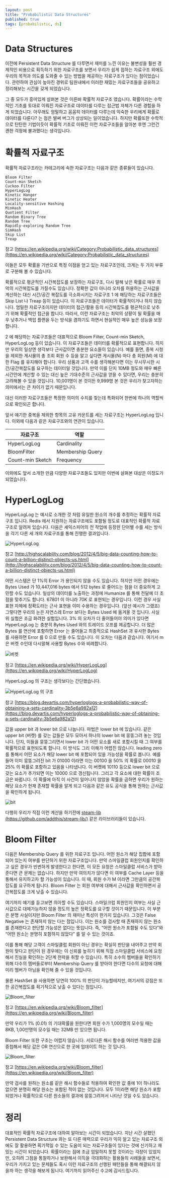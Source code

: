 ```yaml
---
layout: post
title: "Probabilistic Data Structures"
published: true
tags: [probabilistic, ds]
---
```


# Data Structures

이전에 Persistent Data Structure 를 다루면서 재미를 느낀 이유는 불변성을 훨씬 경제적인 비용으로 획득하기 위한 자료구조를 보면서 우리가 쉽게 접하는 자료구조 외에도 우리의 목적과 의도를 도와줄 수 있는 방법을 제공하는 자료구조가 있다는 점이었습니다. 관련하여 관심이 높아진 경위로 팀원내에서 이러한 재밌는 자료구조들을 공유하고 정리해보는 시간을 갖게 되었습니다.

그 중 모두가 흥미있게 살펴본 것은 이른바 확률적 자료구조 였습니다. 확률이라는 수학적인 기초를 토대로 이뤄진 자료구조로 데이터를 다루는 접근법 자체가 다른 경험을 하게 되었습니다. 아무래도 엄밀하고 꼼꼼히 데이터를 다루는데 익숙한 우리에게 확률로 데이터를 다룬다? 는 점은 벌써 버그가 상상되는 일이었습니다. 하지만 확률또한 수학적으로 탄탄한 기법이듯이 확률적 기초로 이뤄진 이런 자료구조들을 알아본 후엔 그런건 괜한 걱정에 불과했다는 생각입니다.

# 확률적 자료구조

확률적 자료구조라는 카테고리에 속한 자료구조는 다음과 같은 종류들이 있습니다.

```text
Bloom Filter
Count-min Sketch
Cuckoo Filter
HyperLogLog
Kinetic Hanger
Kinetic Heater
Locality-sensitive Hashing
MinHash
Quotient Filter
Random Binary Tree
Random Tree
Rapidly-exploring Random Tree
SimHash
Skip List
Treap
```
참고 [https://en.wikipedia.org/wiki/Category:Probabilistic_data_structures](https://en.wikipedia.org/wiki/Category:Probabilistic_data_structures)

 

이들은 모두 확률을 기반으로 특정 이점을 얻고 있는 자료구조인데, 크게는 두 가지 부류로 구분해 볼 수 있습니다.

확률적으로 평균적인 시간복잡도를 보장하는 자료구조, 다시 말해 낮은 확률로 매우 최악의 시간복잡도를 가질수도 있습니다.
정확한 값이 아니라 오차를 허용하는 근사값을 계산하는 대신 시간/공간 복잡도를 극소화시키는 자료구조
1 에 해당하는 자료구조들은 Skip List 나 Treap 등이 있습니다. 이 자료구조들은 데이터가 확률적이거나 하지 않습니다. 엄밀한 자료구조이지만 데이터의 접근/활용 등의 시간복잡도를 평균적으로 낮추기 위해 확률적인 접근을 합니다. 따라서, 이런 자료구조는 최악의 상황이 될 확률을 매우 낮추거나 백업 플랜을 두는 방식을 겸하기도 하면서 현실적인 매우 높은 성능을 보장합니다.

2 에 해당하는 자료구조들은 대표적으로 Bloom Filter, Count-min Sketch, HyperLogLog 등이 있습니다. 이 자료구조들은 데이터를 확률적으로 표현합니다. 하지만 우리의 일상엔 생각보다 근사값이면 충분한 요소들이 있습니다. 예를 들면, 중복 시청을 제외한 게시물의 총 조회 회원 수 등을 알고 싶다면 게시물(N) 마다 총 회원(M) 에 대한 Flag 를 유지해야 합니다. 우리 상품과 고객 수를 생각해본다면 이는 무시무시한 시간/공간복잡도를 요구하는 데이터일 것입니다. 만약 이를 단지 10MB 정도와 매우 빠른 시간안에 계산할 수 있는 대신 높은 기대수준의 근사값을 얻을 수 있다면, 우리는 충분히 고려해볼 수 있을 것입니다. 10,001명이 본 것이든 9,999명 본 것은 우리가 찾고자하는 의미에서는 큰 차이가 없기 때문입니다.

대신 이러한 자료구조들은 특정한 의미의 수치를 찾는데 특화되어 한번에 하나의 역할씩으로 확인되곤 합니다.

앞서 얘기한 중복을 제외한 항목의 고유 카운트를 세는 자료구조는 HyperLogLog 입니다. 이외에 다음과 같은 자료구조와의 연관이 있습니다.

| 자료구조 | 역할 |
|---|---|
| HyperLogLog | Cardinality |
| BloomFilter | Membership Query |
| Count-min Sketch | Frequency |

이외에도 앞서 소개한 만큼 다양한 자료구조들도 있지만 이번에 살펴본 대상은 이정도가 되었습니다.

# HyperLogLog

HyperLogLog 는 예시로 소개한 것 처럼 유일한 원소의 개수를 추정하는 확률적 자료구조 입니다. Redis 에서 지원하는 자료구조에도 포함될 정도로 대표적인 확률적 자료구조로 알려져 있습니다. 다음은 셰익스피어의 전 작업에 등장한 단어별 수를 세는 방식을 각기 다른 세 개의 자료구조를 통해 진행한 결과입니다.

![HyperLogLog](/images/posts/big-data-counting.png)

참고 [http://highscalability.com/blog/2012/4/5/big-data-counting-how-to-count-a-billion-distinct-objects-us.html](http://highscalability.com/blog/2012/4/5/big-data-counting-how-to-count-a-billion-distinct-objects-us.html)

어떤 시스템은 단 1%의 Error 가 용인되지 않을 수도 있습니다. 하지만 어떤 경우에는 Bytes Used 가 10,447,016 bytes 에서 512 bytes 로 줄어드는 점을 더 중요하게 고민할 수도 있습니다. 일상의 데이터를 노출하는 과정에 Humanize 를 통해 전달에 더 초점을 맞추기도 합니다. 67801 이 아니라 70K 로 표현되는 경우입니다. 이런 경우 사실 표현 자체에 정확도라는 근사 표현을 이미 수용하는 경우입니다. (앞선 예시가 그랬죠) 그렇다면 우리의 눈은 자연스레 Error 보다는 Bytes Used 에 옮겨올 것 입니다. 사실 위 실험은 조금 화려한 실험입니다. 3% 의 오차가 더 줄어들어야 의미가 있다면 HyperLogLog 는 충분히 Bytes Used 와의 트레이드 오프를 제공합니다. 더 많은 Bytes 를 연산에 포함하면 Error 는 줄어들고 최종적으로 HashSet 과 유사한 Bytes 를 사용하면 Error 를 0 으로 만들 수도 있습니다. 이 오차는 다음과 같습니다. 여기서 m 은 버켓 수인데 다시말해 사용할 Bytes 수와 비례합니다.

![버켓](/images/posts/0bf2803a3aff4ac13b057608e026fc32e97baecd.svg)

참고 [https://en.wikipedia.org/wiki/HyperLogLog](https://en.wikipedia.org/wiki/HyperLogLog)

HyperLogLog 의 구조는 생각보다는 간단했습니다.

![HyperLogLog 의 구조](/images/posts/1_-_rf75FXF4va8ofa9OEgdg.png)

참고 [https://blog.devartis.com/hyperloglogs-a-probabilistic-way-of-obtaining-a-sets-cardinality-3b5e6a982a12](https://blog.devartis.com/hyperloglogs-a-probabilistic-way-of-obtaining-a-sets-cardinality-3b5e6a982a12)

값을 upper bit 과 lower bit 으로 나눕니다. 마법은 lower bit 에 있습니다. 같은 upper bit (버켓) 를 갖는 값들은 모두 모아서 하나의 lower bit 에 뭉뚱그려 놓는 것입니다. 단지, 이들을 뭉뚱그리면서 lower bit 가 어떤 요소를 새로 포함시킬 때 그 여부를 확률적으로 표현되도록 합니다. 이 방식도 그리 이해가 어렵진 않습니다. leading zero 를 통해서 어떤 요소가 해당 lower bit 에 포함되어 있을 가능성을 확률로 봅니다. 예를 들어 이미 뭉뚱그려진 bit 가 01000 이라면 이는 00100 을 50% 의 확률로 00010 을 25% 의 확률로 포함하고 있음을 나타냅니다. 이 버켓에 10110 등으로 lower bit 으로 갖는 요소가 추가되면 이는 10000 으로 갱신됩니다. 그리고 각 요소에 대한 확률이 조금은 바뀝니다. 이 확률에 아직 이 사건이 일어나지 않았을 확률을 곱하면 우리가 원하는 해당 요소가 현재 존재할 확률을 알게 되고 다음과 같은 유도 공식을 통해 원하는 근사값을 확인하게 됩니다.

![bit](/images/posts/e68865b48f91a302624ca310c75f127ce64871ac.svg)

다행히 우리가 직접 이런 계산을 하기전에 [steam-lib (https://github.com/addthis/stream-lib/)](https://github.com/addthis/stream-lib/) 같은 라이브러리들이 있습니다.

# Bloom Filter

다음은 Membership Query 를 위한 자료구조 입니다.  어떤 원소가 해당 집합에 포함되어 있는지 여부를 판단하기 위한 자료구조입니다. 만약 스마일클럽 회원인지를 확인하고 싶은 경우가 빈번하게 발생한다고 한다면, 이 모든 요청은 스마일클럽 서비스가 받아준다면 큰 문제는 없습니다. 하지만 만약 여의치가 않다면 이 여부를 Cache Layer 등을 통해서 유지하고자 할 가능성이 있습니다. 이 때, 회원 수가 M 이라면 그만큼의 공간복잡도를 요구하게 됩니다. Bloom Filter 는 회원 여부에 대해서 근사값을 확인하면서 공간복잡도를 크게 낮출 수 있습니다.

여기까지 얘기를 듣고보면 의아할 수도 있습니다. 스마일크럽 회원인지 여부는 사실 근사값으로 대체가능하지 않을 정도의 높은 정확도를 요구할 것이기 때문입니다. 이 부분은 분명 사실이지만 Bloom Filter 의 재미난 특성이 한가지 있습니다. 그것은 False Negative 는 존재하지 않는 다는 점입니다. 이는 원소를 검사할 때 존재하지 않는 원소를 존재한다고 판단할 가능성은 없다는 뜻입니다. 즉, “어떤 원소가 포함될 수도 있다”와 “어떤 원소는 분명히 포함하지 않았다” 를 알 수 있는 것이죠.

이를 통해 해당 고객이 스마일클럽 회원이 아닌 경우는 확실히 판단을 내어주고 만약 회원이 맞다고 판단이 된 경우에는 이 신뢰를 높히기 위해 직접 스마일클럽 서비스에 요청해서 진실을 확인하는 2단계 전략을 취할 수 있습니다. 특히 소수의 멤버들을 확인하기 위해 다수의 멤버들로부터 Membership Query 를 받아야 한다면 다수의 요청에 대해 미리 멤버가 아님을 확인해 줄 수 있을 것입니다.

물론 HashSet 을 사용하면 당연히 100% 의 판단이 가능할테지만, 여기서의 강점은 또한 공간복잡도를 획기적으로 낮출 수 있다는 점입니다.

![Bloom_filter](/images/posts/540px-Bloom_filter_fp_probability.svg.png)

참고 [https://en.wikipedia.org/wiki/Bloom_filter](https://en.wikipedia.org/wiki/Bloom_filter)

만약 우리가 1% (0.01) 의 기대확률을 원한다면 회원 수가 1,000명의 모수일 때는 8KB, 1,00만명의 모수일 때는 32MB 만 있으면 됩니다.

Bloom Filter 또한 구조는 어렵지 않습니다. 서로다른 해시 함수를 여러번 적용한 값을 중첩해서 해당 값은 OR 연산으로 한 곳에 업데이트 하는 것 입니다.

![Bloom_filter](/images/posts/540px-Bloom_filter.svg.png)

참고 [https://en.wikipedia.org/wiki/Bloom_filter](https://en.wikipedia.org/wiki/Bloom_filter)

만약 검사를 원하는 원소를 같은 해시 함수들로 적용하여 확인한 값 중에 1이 하나라도 없으면 분명히 해당 원소는 포함된 적이 없는 것입니다. 모두 1이라면 해당 원소가 포함되었거나 확률적으로 다른 원소들의 결과에 뭉뚱그려져서 나타난 것일 수도 있습니다.

# 정리

대표적인 확률적 자료구조에 대하여 알아보는 시간이 되었습니다. 지난 시간 살폈던 Persistent Data Structure 와는 또 다른 매력으로 우리가 익히 알고 있는 자료구조 외에도 잘 활용하면 획기적일 수 있는 도움이 되는 자료구조들이 있다는 것에 신기하고 재밌는 시간이 되었습니다. 확률이라는 점에 조금 엄밀하지 못할 것이라는 걱정이 있었지만, 오히려 그점을 통찰하거나 보완해서 이득을 극대화하는 활용들의 사례들을 보면서, 우리가 가지고 있는 문제들도 혹시 이런 자료구조의 선행된 패턴들을 통해 해결되지 않을까 하는 생각을 해보게 됩니다. 여기까지 읽어주신 수고에 감사드립니다.

